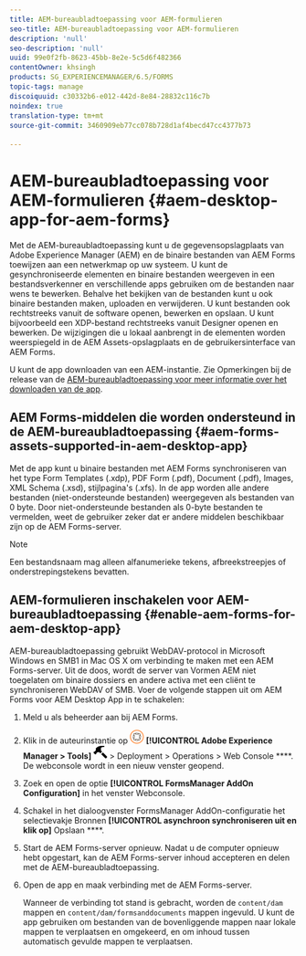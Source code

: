 ```yaml
---
title: AEM-bureaubladtoepassing voor AEM-formulieren
seo-title: AEM-bureaubladtoepassing voor AEM-formulieren
description: 'null'
seo-description: 'null'
uuid: 99e0f2fb-8623-45bb-8e2e-5c5d6f482366
contentOwner: khsingh
products: SG_EXPERIENCEMANAGER/6.5/FORMS
topic-tags: manage
discoiquuid: c30332b6-e012-442d-8e84-28832c116c7b
noindex: true
translation-type: tm+mt
source-git-commit: 3460909eb77cc078b728d1af4becd47cc4377b73

---
```



# AEM-bureaubladtoepassing voor AEM-formulieren {#aem-desktop-app-for-aem-forms}

Met de AEM-bureaubladtoepassing kunt u de gegevensopslagplaats van Adobe Experience Manager (AEM) en de binaire bestanden van AEM Forms toewijzen aan een netwerkmap op uw systeem. U kunt de gesynchroniseerde elementen en binaire bestanden weergeven in een bestandsverkenner en verschillende apps gebruiken om de bestanden naar wens te bewerken. Behalve het bekijken van de bestanden kunt u ook binaire bestanden maken, uploaden en verwijderen. U kunt bestanden ook rechtstreeks vanuit de software openen, bewerken en opslaan. U kunt bijvoorbeeld een XDP-bestand rechtstreeks vanuit Designer openen en bewerken. De wijzigingen die u lokaal aanbrengt in de elementen worden weerspiegeld in de AEM Assets-opslagplaats en de gebruikersinterface van AEM Forms.

U kunt de app downloaden van een AEM-instantie. Zie Opmerkingen bij de release van de [AEM-bureaubladtoepassing voor meer informatie over het downloaden van de app](https://helpx.adobe.com/experience-manager/desktop-app/release-notes.html).

## AEM Forms-middelen die worden ondersteund in de AEM-bureaubladtoepassing {#aem-forms-assets-supported-in-aem-desktop-app}

Met de app kunt u binaire bestanden met AEM Forms synchroniseren van het type Form Templates (.xdp), PDF Form (.pdf), Document (.pdf), Images, XML Schema (.xsd), stijlpagina&#39;s (.xfs). In de app worden alle andere bestanden (niet-ondersteunde bestanden) weergegeven als bestanden van 0 byte. Door niet-ondersteunde bestanden als 0-byte bestanden te vermelden, weet de gebruiker zeker dat er andere middelen beschikbaar zijn op de AEM Forms-server.

>[!NOTE]
>
>Een bestandsnaam mag alleen alfanumerieke tekens, afbreekstreepjes of onderstrepingstekens bevatten.

## AEM-formulieren inschakelen voor AEM-bureaubladtoepassing {#enable-aem-forms-for-aem-desktop-app}

AEM-bureaubladtoepassing gebruikt WebDAV-protocol in Microsoft Windows en SMB1 in Mac OS X om verbinding te maken met een AEM Forms-server. Uit de doos, wordt de server van Vormen AEM niet toegelaten om binaire dossiers en andere activa met een cliënt te synchroniseren WebDAV of SMB. Voer de volgende stappen uit om AEM Forms voor AEM Desktop App in te schakelen:

1. Meld u als beheerder aan bij AEM Forms.
1. Klik in de auteurinstantie op ![adobeexperienceManager](assets/adobeexperiencemanager.png) **[!UICONTROL Adobe Experience Manager > Tools]** ![hammer](assets/hammer.png) > Deployment > Operations > Web Console ****. De webconsole wordt in een nieuw venster geopend.
1. Zoek en open de optie **[!UICONTROL FormsManager AddOn Configuration]** in het venster Webconsole.
1. Schakel in het dialoogvenster FormsManager AddOn-configuratie het selectievakje Bronnen **[!UICONTROL asynchroon synchroniseren uit en klik op]** Opslaan ****.
1. Start de AEM Forms-server opnieuw. Nadat u de computer opnieuw hebt opgestart, kan de AEM Forms-server inhoud accepteren en delen met de AEM-bureaubladtoepassing.
1. Open de app en maak verbinding met de AEM Forms-server.

   Wanneer de verbinding tot stand is gebracht, worden de `content/dam` mappen en `content/dam/formsanddocuments` mappen ingevuld. U kunt de app gebruiken om bestanden van de bovenliggende mappen naar lokale mappen te verplaatsen en omgekeerd, en om inhoud tussen automatisch gevulde mappen te verplaatsen.

